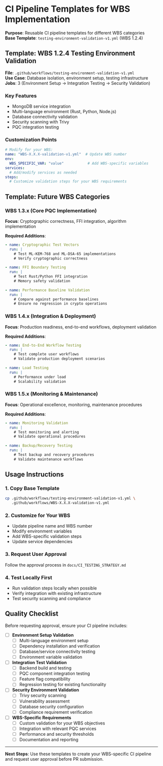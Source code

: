 # CI Pipeline Templates for WBS Implementation

**Purpose**: Reusable CI pipeline templates for different WBS categories  
**Base Template**: `testing-environment-validation-v1.yml` (WBS 1.2.4)

## Template: WBS 1.2.4 Testing Environment Validation

**File**: `.github/workflows/testing-environment-validation-v1.yml`  
**Use Case**: Database isolation, environment setup, testing infrastructure  
**Jobs**: 3 (Environment Setup → Integration Testing → Security Validation)

### Key Features
- MongoDB service integration
- Multi-language environment (Rust, Python, Node.js)
- Database connectivity validation
- Security scanning with Trivy
- PQC integration testing

### Customization Points
```yaml
# Modify for your WBS:
name: "WBS-X.X.X-validation-v1.yml"  # Update WBS number
env:
  WBS_SPECIFIC_VAR: "value"           # Add WBS-specific variables
services:
  # Add/modify services as needed
steps:
  # Customize validation steps for your WBS requirements
```

## Template: Future WBS Categories

### WBS 1.3.x (Core PQC Implementation)
**Focus**: Cryptographic correctness, FFI integration, algorithm implementation

**Required Additions**:
```yaml
- name: Cryptographic Test Vectors
  run: |
    # Test ML-KEM-768 and ML-DSA-65 implementations
    # Verify cryptographic correctness
    
- name: FFI Boundary Testing
  run: |
    # Test Rust/Python FFI integration
    # Memory safety validation
    
- name: Performance Baseline Validation
  run: |
    # Compare against performance baselines
    # Ensure no regression in crypto operations
```

### WBS 1.4.x (Integration & Deployment)
**Focus**: Production readiness, end-to-end workflows, deployment validation

**Required Additions**:
```yaml
- name: End-to-End Workflow Testing
  run: |
    # Test complete user workflows
    # Validate production deployment scenarios
    
- name: Load Testing
  run: |
    # Performance under load
    # Scalability validation
```

### WBS 1.5.x (Monitoring & Maintenance)
**Focus**: Operational excellence, monitoring, maintenance procedures

**Required Additions**:
```yaml
- name: Monitoring Validation
  run: |
    # Test monitoring and alerting
    # Validate operational procedures
    
- name: Backup/Recovery Testing
  run: |
    # Test backup and recovery procedures
    # Validate maintenance workflows
```

## Usage Instructions

### 1. Copy Base Template
```bash
cp .github/workflows/testing-environment-validation-v1.yml \
   .github/workflows/WBS-X.X.X-validation-v1.yml
```

### 2. Customize for Your WBS
- Update pipeline name and WBS number
- Modify environment variables
- Add WBS-specific validation steps
- Update service dependencies

### 3. Request User Approval
Follow the approval process in `docs/CI_TESTING_STRATEGY.md`

### 4. Test Locally First
- Run validation steps locally when possible
- Verify integration with existing infrastructure
- Test security scanning and compliance

## Quality Checklist

Before requesting approval, ensure your CI pipeline includes:

- [ ] **Environment Setup Validation**
  - [ ] Multi-language environment setup
  - [ ] Dependency installation and verification
  - [ ] Database/service connectivity testing
  - [ ] Environment variable validation

- [ ] **Integration Test Validation**
  - [ ] Backend build and testing
  - [ ] PQC component integration testing
  - [ ] Feature flag compatibility
  - [ ] Regression testing for existing functionality

- [ ] **Security Environment Validation**
  - [ ] Trivy security scanning
  - [ ] Vulnerability assessment
  - [ ] Database security configuration
  - [ ] Compliance requirement verification

- [ ] **WBS-Specific Requirements**
  - [ ] Custom validation for your WBS objectives
  - [ ] Integration with relevant PQC services
  - [ ] Performance and security thresholds
  - [ ] Documentation and reporting

---

**Next Steps**: Use these templates to create your WBS-specific CI pipeline and request user approval before PR submission.
